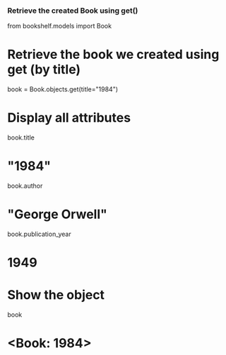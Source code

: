 ### Retrieve the created Book using get()

from bookshelf.models import Book

# Retrieve the book we created using get (by title)
book = Book.objects.get(title="1984")

# Display all attributes
book.title
# "1984"
book.author
# "George Orwell"
book.publication_year
# 1949

# Show the object
book
# <Book: 1984>

